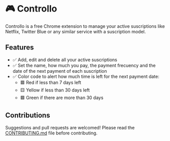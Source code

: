 # 🎮 Controllo

Controllo is a free Chrome extension to manage your active suscriptions like Netflix, Twitter Blue or any similar service with a suscription model.

## Features

- ✅ Add, edit and delete all your active suscriptions
- ✅ Set the name, how much you pay, the payment frecuency and the date of the next payment of each suscription
- ✅ Color code to alert how much time is left for the next payment date:
  - 🟥 Red if less than 7 days left
  - 🟨 Yellow if less than 30 days left
  - 🟩 Green if there are more than 30 days

## Contributions

Suggestions and pull requests are welcomed! Please read the [CONTRIBUTING.md](https://github.com/dlcastillop/controllo/blob/main/CONTRIBUTING.md) file before contributing.
